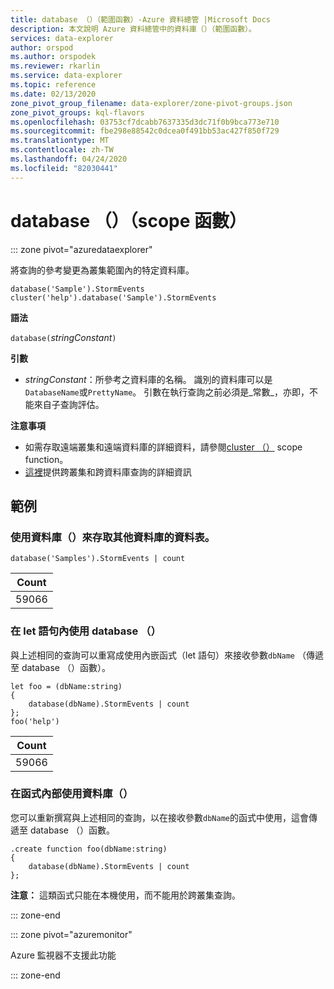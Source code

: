```yaml
---
title: database （）（範圍函數）-Azure 資料總管 |Microsoft Docs
description: 本文說明 Azure 資料總管中的資料庫（）（範圍函數）。
services: data-explorer
author: orspod
ms.author: orspodek
ms.reviewer: rkarlin
ms.service: data-explorer
ms.topic: reference
ms.date: 02/13/2020
zone_pivot_group_filename: data-explorer/zone-pivot-groups.json
zone_pivot_groups: kql-flavors
ms.openlocfilehash: 03753cf7dcabb7637335d3dc71f0b9bca773e710
ms.sourcegitcommit: fbe298e88542c0dcea0f491bb53ac427f850f729
ms.translationtype: MT
ms.contentlocale: zh-TW
ms.lasthandoff: 04/24/2020
ms.locfileid: "82030441"
---
```

# <a name="database-scope-function"></a>database （）（scope 函數）

::: zone pivot="azuredataexplorer"

將查詢的參考變更為叢集範圍內的特定資料庫。 

```kusto
database('Sample').StormEvents
cluster('help').database('Sample').StormEvents
```

**語法**

`database(`*stringConstant*`)`

**引數**

* *stringConstant*：所參考之資料庫的名稱。 識別的資料庫可以是`DatabaseName`或`PrettyName`。 引數在執行查詢之前必須是_常數_，亦即，不能來自子查詢評估。

**注意事項**

* 如需存取遠端叢集和遠端資料庫的詳細資料，請參閱[cluster （）](clusterfunction.md) scope function。
* [這裡](cross-cluster-or-database-queries.md)提供跨叢集和跨資料庫查詢的詳細資訊

## <a name="examples"></a>範例

### <a name="use-database-to-access-table-of-other-database"></a>使用資料庫（）來存取其他資料庫的資料表。 

```kusto
database('Samples').StormEvents | count
```

|Count|
|---|
|59066|

### <a name="use-database-inside-let-statements"></a>在 let 語句內使用 database （） 

與上述相同的查詢可以重寫成使用內嵌函式（let 語句）來接收參數`dbName` （傳遞至 database （）函數）。

```kusto
let foo = (dbName:string)
{
    database(dbName).StormEvents | count
};
foo('help')
```

|Count|
|---|
|59066|

### <a name="use-database-inside-functions"></a>在函式內部使用資料庫（） 

您可以重新撰寫與上述相同的查詢，以在接收參數`dbName`的函式中使用，這會傳遞至 database （）函數。

```kusto
.create function foo(dbName:string)
{
    database(dbName).StormEvents | count
};
```

**注意：** 這類函式只能在本機使用，而不能用於跨叢集查詢。

::: zone-end

::: zone pivot="azuremonitor"

Azure 監視器不支援此功能

::: zone-end
